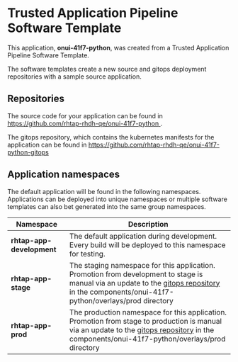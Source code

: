 # Trusted Application Pipeline Software Template

This application, **onui-41f7-python**, was created from a Trusted Application Pipeline Software Template.

The software templates create a new source and gitops deployment repositories with a sample source application. 

## Repositories

The source code for your application can be found in [https://github.com/rhtap-rhdh-qe/onui-41f7-python ](https://github.com/rhtap-rhdh-qe/onui-41f7-python ).
 
The gitops repository, which contains the kubernetes manifests for the application can be found in 
[https://github.com/rhtap-rhdh-qe/onui-41f7-python-gitops ](https://github.com/rhtap-rhdh-qe/onui-41f7-python-gitops ) 

## Application namespaces 

The default application will be found in the following namespaces. Applications can be deployed into unique namespaces or multiple software templates can also bet generated into the same group namespaces.  

|  Namespace   |  Description   |  
| -------- | -------- |   
| **rhtap-app-development** | The default application during development. Every build will be deployed to this namespace for testing. | 
| **rhtap-app-stage** | The staging namespace for this application. Promotion from development to stage is manual via an update to the [gitops repository](https://github.com/rhtap-rhdh-qe/onui-41f7-python-gitops ) in the components/onui-41f7-python/overlays/prod directory |  
| **rhtap-app-prod** | The production namespace for this application. Promotion from stage to production is manual via an update to the [gitops repository](https://github.com/rhtap-rhdh-qe/onui-41f7-python-gitops ) in the components/onui-41f7-python/overlays/prod directory | 